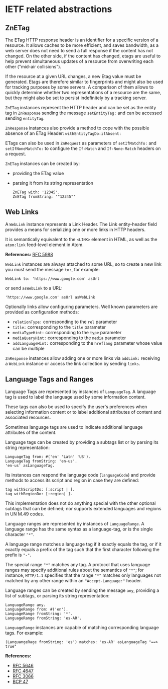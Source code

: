# IETF related abstractions

## ZnETag

The ETag HTTP response header is an identifier for a specific version of a
resource. It allows caches to be more efficient, and saves bandwidth, as a web
server does not need to send a full response if the content has not changed.
On the other side, if the content has changed, etags are useful to help
prevent simultaneous updates of a resource from overwriting each other
("mid-air collisions").

If the resource at a given URL changes, a new Etag value must be generated.
Etags are therefore similar to fingerprints and might also be used for tracking
purposes by some servers. A comparison of them allows to quickly determine
whether two representations of a resource are the same, but they might also be
set to persist indefinitely by a tracking server.

`ZnETag` instances represent the HTTP header and can be set as the entity tag
in `ZnResponse` sending the message `setEntityTag:` and can be accessed sending
`entityTag`.

`ZnResponse` instances also provide a method to cope with the possible absence
of an ETag Header: `withEntityTagDo:ifAbsent:`

ETags can also be used in `ZnRequest` as parameters of `setIfMatchTo:` and
`setIfNoneMatchTo:` to configure the `If-Match` and `If-None-Match` headers on
a request.

`ZnETag` instances can be created by:

- providing the ETag value
- parsing it from its string representation

  ```smalltalk
  ZnETag with: '12345'.
  ZnETag fromString: '"12345"'
  ```

## Web Links

A `WebLink` instance represents a Link Header. The Link entity-header field
provides a means for serializing one or more links in HTTP headers.

It is semantically equivalent to the `<LINK>` element in HTML, as well as the
`atom:link` feed-level element in Atom.

**References:** [RFC 5988](https://tools.ietf.org/html/rfc5988#page-6)

`WebLink` instances are always attached to some URL, so to create a new link you
must send the message `to:`, for example:

```smalltalk
WebLink to: 'https://www.google.com' asUrl
```

or send `asWebLink` to a URL:

```smalltalk
'https://www.google.com' asUrl asWebLink
```

Optionally links allow configuring parameters. Well known parameters
are provided as configuration methods:

- `relationType:` corresponding to the `rel` parameter
- `title:` corresponding to the `title` parameter
- `mediaTypeHint:` corresponding to the `type` parameter
- `mediaQueryHint:` corresponding to the `media` parameter
- `addLanguageHint:` corresponding to the `hreflang` parameter whose value can
  be multiple

`ZnResponse` instances allow adding one or more links via `addLink:` receiving
a `WebLink` instance or access the link collection by sending `links`.

## Language Tags and Ranges

Language Tags are represented by instances of `LanguageTag`. A language tag is
used to label the language used by some information content.

These tags can also be used to specify the user's preferences when selecting
information content or to label additional attributes of content and associated
resources.

Sometimes language tags are used to indicate additional language attributes of
the content.

Language tags can be created by providing a subtags list or by parsing its
string representation:

```smalltalk
LanguageTag from: #('en' 'Latn' 'US').
LanguageTag fromString: 'en-us'.
'en-us' asLanguageTag.
```

Its instances can respond the language code (`languageCode`) and provide
methods to access its script and region in case they are defined:

```smalltalk
tag withScriptDo: [:script | ].
tag withRegionDo: [:region| ].
```

This implementation does not do anything special with the other optional
subtags that can be defined; nor supports extended languages and regions in UN
M.49 codes.

Language ranges are represented by instances of `LanguageRange`. A language
range has the same syntax as a language-tag, or is the single character `"*"`.

A language range matches a language tag if it exactly equals the tag, or if it
exactly equals a prefix of the tag such that the first character following the
prefix is `"-"`.

The special range `"*"` matches any tag.  A protocol that uses
language ranges may specify additional rules about the semantics of
`"*"`; for instance, `HTTP/1.1` specifies that the range `"*"` matches only
languages not matched by any other range within an `"Accept-Language:"` header.

Language ranges can be created by sending the message `any`, providing a list
of subtags, or parsing its string representation:

```smalltalk
LanguageRange any.
LanguageRange from: #('en').
LanguageRange fromString: '*'.
LanguageRange fromString: 'es-AR'.
```

`LanguageRange` instances are capable of matching corresponding language tags.
For example:

```smalltalk
(LanguangeRage fromString: 'es') matches: 'es-AR' asLanguageTag "==> true"
```

**References:**

- [RFC 5646](https://www.rfc-editor.org/rfc/rfc5646.html)
- [RFC 4647](https://www.rfc-editor.org/info/rfc4647)
- [RFC 3066](https://datatracker.ietf.org/doc/html/rfc3066)
- [BCP 47](https://www.rfc-editor.org/info/bcp47)
